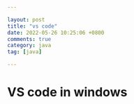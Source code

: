```yaml
---

layout: post
title: "vs code"
date: 2022-05-26 10:25:06 +0800
comments: true
category: java
tag: [java]

---
```


# VS code in windows

